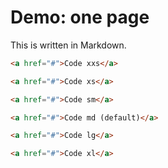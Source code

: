 <!-- .slide: data-state="c-slide-inter" -->

# Demo: one page

This is written in Markdown.

```html
<a href="#">Code xxs</a>
```
<!-- .element: class="c-text-xxs" -->

```html
<a href="#">Code xs</a>
```
<!-- .element: class="c-text-xs" -->

```html
<a href="#">Code sm</a>
```
<!-- .element: class="c-text-sm" -->

```html
<a href="#">Code md (default)</a>
```
<!-- .element: class="c-text-md" -->

```html
<a href="#">Code lg</a>
```
<!-- .element: class="c-text-lg" -->

```html
<a href="#">Code xl</a>
```
<!-- .element: class="c-text-xl stretch" -->
